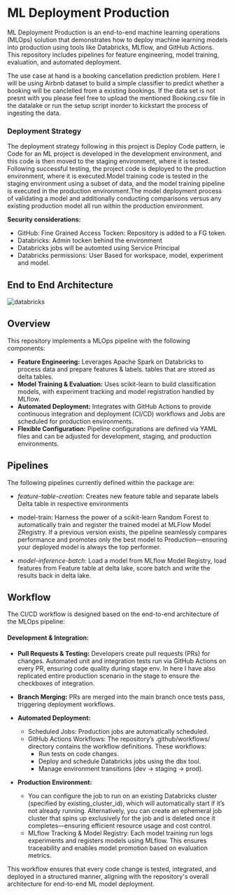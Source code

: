 # ML Deployment Production 

ML Deployment Production is an end-to-end machine learning operations (MLOps) solution that demonstrates how to deploy machine learning models into production using tools like Databricks, MLflow, and GitHub Actions. This repository includes pipelines for feature engineering, model training, evaluation, and automated deployment.

The use case at hand is a booking cancellation prediction problem. Here I will be using Airbnb dataset to build a simple classifier to predict whether a booking will be canclelled from a existing bookings. If the data set is not presnt with you please feel free to upload the mentioned Booking.csv file in the datalake or run the setup script inorder to kickstart the process of ingesting the data.

### Deployment Strategy
The deployment strategy following in this project is Deploy Code pattern, ie Code for an ML project is developed in the development environment, and this code is then moved to the staging environment, where it is tested. Following successful testing, the project code is deployed to the production environment, where it is executed.Model training code is tested in the staging environment using a subset of data, and the model training pipeline is executed in the production environment.The model deployment process of validating a model and additionally conducting comparisons versus any existing production model all run within the production environment.

**Security considerations:**
- GitHub: Fine Grained Access Tocken: Repository is added to a FG token.
- Databricks: Admin tocken behind the environment
- Databricks jobs will be automted using Service Principal
- Databricks permissions: User Based for workspace, model, experiment and model.

## End to End Architecture
![databricks](https://github.com/user-attachments/assets/3e00251e-6497-49d2-b385-81eba3f4df4d)

## Overview

This repository implements a MLOps pipeline with the following components:

- **Feature Engineering:** Leverages Apache Spark on Databricks to process data and prepare features & labels. tables that are stored as delta tables.
- **Model Training & Evaluation:** Uses scikit-learn to build classification models, with experiment tracking and model registration handled by MLflow.
- **Automated Deployment:** Integrates with GitHub Actions to provide continuous integration and deployment (CI/CD) workflows and Jobs are scheduled for production environments.
- **Flexible Configuration:** Pipeline configurations are defined via YAML files and can be adjusted for development, staging, and production environments.

## Pipelines

The following pipelines currently defined within the package are:

- _feature-table-creation_: Creates new feature table and separate labels Delta table in respective environments

- model-train: Harness the power of a scikit-learn Random Forest to automatically train and register the trained model at MLFlow Model ZRegistry. If a previous version exists, the pipeline seamlessly compares performance and promotes only the best model to Production—ensuring your deployed model is always the top performer.

- _model-inference-batch_: Load a model from MLflow Model Registry, load features from Feature table at delta lake, score batch and write the results back in delta lake.

## Workflow
The CI/CD workflow is designed based on the end-to-end architecture of the MLOps pipeline:

#### Development & Integration:

- **Pull Requests & Testing:**
Developers create pull requests (PRs) for changes. Automated unit and integration tests run via GitHub Actions on every PR, ensuring code quality during stage env. In here I have also replicated entire production scenario in the stage to ensure the checkboxes of integration.

- **Branch Merging:** PRs are merged into the main branch once tests pass, triggering deployment workflows.

- **Automated Deployment:**
  - Scheduled Jobs: Production jobs are automatically scheduled. 
  - GitHub Actions Workflows: The repository’s .github/workflows/ directory contains the workflow definitions. These workflows:
    -   Run tests on code changes.
    -   Deploy and schedule Databricks jobs using the dbx tool.
    -   Manage environment transitions (dev → staging → prod).
    
- **Production Environment:**
    - You can configure the job to run on an existing Databricks cluster (specified by existing_cluster_id), which will automatically start if it’s not already running. Alternatively, you can create an ephemeral job cluster that spins up exclusively for the job and is deleted once it completes—ensuring efficient resource usage and cost control.
    - MLflow Tracking & Model Registry: Each model training run logs experiments and registers models using MLflow. This ensures traceability and enables model promotion based on evaluation metrics.

This workflow ensures that every code change is tested, integrated, and deployed in a structured manner, aligning with the repository's overall architecture for end-to-end ML model deployment.















